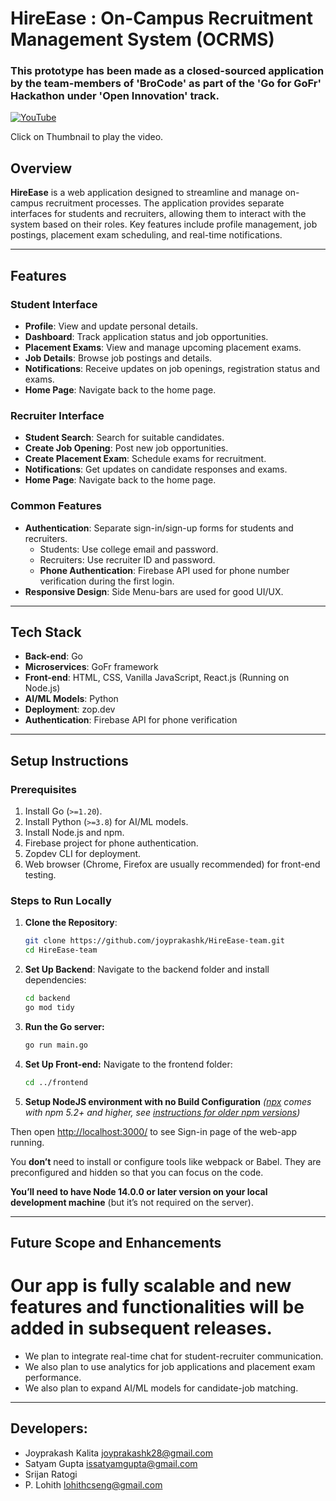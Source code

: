 # HireEase : On-Campus Recruitment Management System (OCRMS)

### This prototype has been made as a closed-sourced application by the team-members of 'BroCode' as part of the 'Go for GoFr' Hackathon under 'Open Innovation' track. ###

[![YouTube](http://i.ytimg.com/vi/-wA7ZL77jW0/hqdefault.jpg)](https://www.youtube.com/watch?v=-wA7ZL77jW0)

Click on Thumbnail to play the video.

## Overview
**HireEase** is a web application designed to streamline and manage on-campus recruitment processes. The application provides separate interfaces for students and recruiters, allowing them to interact with the system based on their roles. Key features include profile management, job postings, placement exam scheduling, and real-time notifications.

---

## Features
### **Student Interface**
  - **Profile**: View and update personal details.
  - **Dashboard**: Track application status and job opportunities.
  - **Placement Exams**: View and manage upcoming placement exams.
  - **Job Details**: Browse job postings and details.
  - **Notifications**: Receive updates on job openings, registration status and exams.
  - **Home Page**: Navigate back to the home page.

### **Recruiter Interface**
  - **Student Search**: Search for suitable candidates.
  - **Create Job Opening**: Post new job opportunities.
  - **Create Placement Exam**: Schedule exams for recruitment.
  - **Notifications**: Get updates on candidate responses and exams.
  - **Home Page**: Navigate back to the home page.

### **Common Features**
- **Authentication**: Separate sign-in/sign-up forms for students and recruiters.
  - Students: Use college email and password.
  - Recruiters: Use recruiter ID and password.
  - **Phone Authentication**: Firebase API used for phone number verification during the first login.
- **Responsive Design**: Side Menu-bars are used for good UI/UX.

---

## **Tech Stack**
- **Back-end**: Go
- **Microservices**: GoFr framework
- **Front-end**: HTML, CSS, Vanilla JavaScript, React.js (Running on Node.js)
- **AI/ML Models**: Python
- **Deployment**: zop.dev
- **Authentication**: Firebase API for phone verification

---

## **Setup Instructions**
### Prerequisites
1. Install Go (`>=1.20`).
2. Install Python (`>=3.8`) for AI/ML models.
3. Install Node.js and npm.
4. Firebase project for phone authentication.
5. Zopdev CLI for deployment.
6. Web browser (Chrome, Firefox are usually recommended) for front-end testing.

### Steps to Run Locally
1. **Clone the Repository**:
   ```bash
   git clone https://github.com/joyprakashk/HireEase-team.git
   cd HireEase-team
2. **Set Up Backend**:
  Navigate to the backend folder and install dependencies:
   ```bash
   cd backend
   go mod tidy
3. **Run the Go server:**
   ```bash
   go run main.go
4. **Set Up Front-end:**
   Navigate to the frontend folder:
      ```bash
   cd ../frontend
5. **Setup NodeJS environment with no Build Configuration**
   _([npx](https://medium.com/@maybekatz/introducing-npx-an-npm-package-runner-55f7d4bd282b) comes with npm 5.2+ and higher, see [instructions for older npm versions](https://gist.github.com/gaearon/4064d3c23a77c74a3614c498a8bb1c5f))_

Then open [http://localhost:3000/](http://localhost:3000/) to see Sign-in page of the web-app running.

You **don’t** need to install or configure tools like webpack or Babel. They are preconfigured and hidden so that you can focus on the code.

**You’ll need to have Node 14.0.0 or later version on your local development machine** (but it’s not required on the server).

   
---

## Future Scope and Enhancements
# Our app is fully scalable and new features and functionalities will be added in subsequent releases.
- We plan to integrate real-time chat for student-recruiter communication.
- We also plan to use analytics for job applications and placement exam performance.
- We also plan to expand AI/ML models for candidate-job matching.

---

## Developers:
- Joyprakash Kalita [joyprakashk28@gmail.com](mailto:joyprakashk28@gmail.com)
- Satyam Gupta [issatyamgupta@gmail.com](mailto:issatyamgupta@gmail.com)
- Srijan Ratogi 
- P. Lohith [lohithcseng@gmail.com](mailto:lohithcseng@gmail.com)

